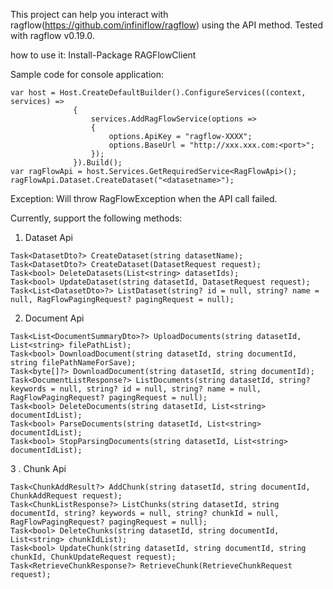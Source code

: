 ﻿This project can help you interact with ragflow(https://github.com/infiniflow/ragflow) using the API method. Tested with ragflow v0.19.0.

how to use it:
Install-Package RAGFlowClient

Sample code for console application:
```
var host = Host.CreateDefaultBuilder().ConfigureServices((context, services) =>
              {
                  services.AddRagFlowService(options =>
                  {
                      options.ApiKey = "ragflow-XXXX";
                      options.BaseUrl = "http://xxx.xxx.com:<port>";
                  });
              }).Build();
var ragFlowApi = host.Services.GetRequiredService<RagFlowApi>();
ragFlowApi.Dataset.CreateDataset("<datasetname>");

```

Exception: Will throw RagFlowException when the API call failed.

Currently, support the following methods:
1. Dataset Api
```
Task<DatasetDto?> CreateDataset(string datasetName);
Task<DatasetDto?> CreateDataset(DatasetRequest request);
Task<bool> DeleteDatasets(List<string> datasetIds);
Task<bool> UpdateDataset(string datasetId, DatasetRequest request);
Task<List<DatasetDto>?> ListDataset(string? id = null, string? name = null, RagFlowPagingRequest? pagingRequest = null);
```
2. Document Api
```
Task<List<DocumentSummaryDto>?> UploadDocuments(string datasetId, List<string> filePathList);
Task<bool> DownloadDocument(string datasetId, string documentId, string filePathNameForSave);
Task<byte[]?> DownloadDocument(string datasetId, string documentId);
Task<DocumentListResponse?> ListDocuments(string datasetId, string? keywords = null, string? id = null, string? name = null, RagFlowPagingRequest? pagingRequest = null);
Task<bool> DeleteDocuments(string datasetId, List<string> documentIdList);
Task<bool> ParseDocuments(string datasetId, List<string> documentIdList);
Task<bool> StopParsingDocuments(string datasetId, List<string> documentIdList);
```

3 . Chunk Api
```
Task<ChunkAddResult?> AddChunk(string datasetId, string documentId, ChunkAddRequest request);
Task<ChunkListResponse?> ListChunks(string datasetId, string documentId, string? keywords = null, string? chunkId = null, RagFlowPagingRequest? pagingRequest = null);
Task<bool> DeleteChunks(string datasetId, string documentId, List<string> chunkIdList);
Task<bool> UpdateChunk(string datasetId, string documentId, string chunkId, ChunkUpdateRequest request);
Task<RetrieveChunkResponse?> RetrieveChunk(RetrieveChunkRequest request);
```